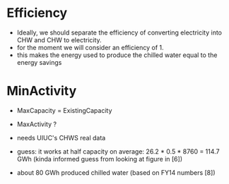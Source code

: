
# Efficiency

* Ideally, we should separate the efficiency of converting electricity into CHW and CHW to electricity.
* for the moment we will consider an efficiency of 1.
* this makes the energy used to produce the chilled water equal to the energy savings




# MinActivity

* MaxCapacity = ExistingCapacity
* MaxActivity ?
* needs UIUC's CHWS real data
* guess: it works at half capacity on average: 26.2 * 0.5 * 8760 = 114.7 GWh
(kinda informed guess from looking at figure in [6])

* about 80 GWh produced chilled water (based on FY14 numbers [8])
